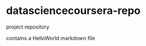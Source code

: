 datasciencecoursera-repo
========================

project repository

contains a HelloWorld markdown file

